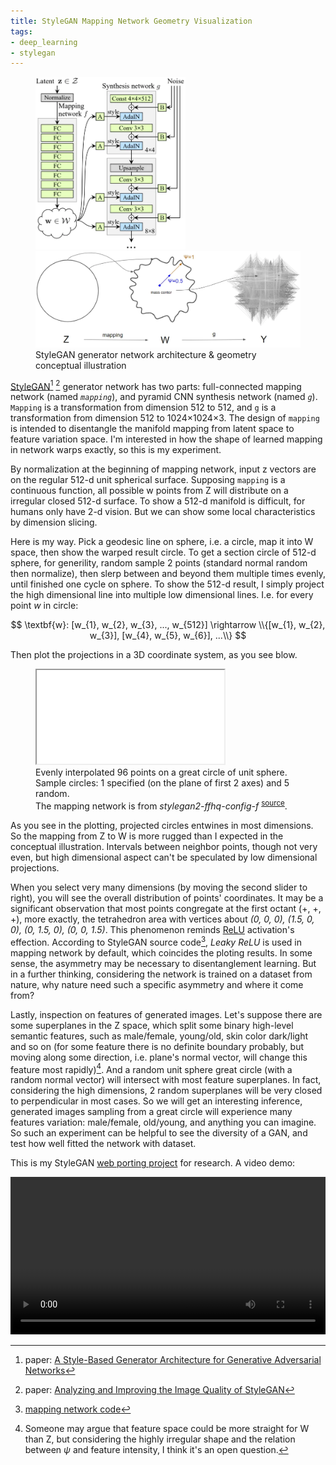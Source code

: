 ```yaml
---
title: StyleGAN Mapping Network Geometry Visualization
tags:
- deep_learning
- stylegan
---
```


<figure>
	<img src="/images/stylegan-network.webp" width="240" />
	<img src="/images/stylegan-geometry.webp" width="600" />
	<figcaption>
		StyleGAN generator network architecture & geometry conceptual illustration
	</figcaption>
</figure>

[StyleGAN](https://github.com/NVlabs/stylegan2)[^1] [^2] generator network has two parts: full-connected mapping network (named *`mapping`*), and pyramid CNN synthesis network (named *`g`*).
`Mapping` is a transformation from dimension 512 to 512, and `g` is a transformation from dimension 512 to 1024&times;1024&times;3.
The design of `mapping` is intended to disentangle the manifold mapping from latent space to feature variation space.
I'm interested in how the shape of learned mapping in network warps exactly, so this is my experiment.

By normalization at the beginning of mapping network, input z vectors are on the regular 512-d unit spherical surface.
Supposing `mapping` is a continuous function, all possible w points from Z will distribute on a irregular closed 512-d surface.
To show a 512-d manifold is difficult, for humans only have 2-d vision. But we can show some local characteristics by dimension slicing.

Here is my way. Pick a geodesic line on sphere, i.e. a circle, map it into W space, then show the warped result circle.
To get a section circle of 512-d sphere, for generility, random sample 2 points (standard normal random then normalize),
then slerp between and beyond them multiple times evenly, until finished one cycle on sphere.
To show the 512-d result, I simply project the high dimensional line into multiple low dimensional lines.
I.e. for every point *w* in circle:

$$ \textbf{w}: [w_{1}, w_{2}, w_{3}, ..., w_{512}] \rightarrow \\{[w_{1}, w_{2}, w_{3}], [w_{4}, w_{5}, w_{6}], ...\\} $$

Then plot the projections in a 3D coordinate system, as you see blow.

<figure>
	<span class="fixed-ratio" style="width: 100%; padding-top: min(66%, 586px); max-width: 1025px">
		<iframe src="/klstudio/embed.html#/documents/stylegan-mapping"></iframe>
	</span>
	<figcaption>
		Evenly interpolated 96 points on a great circle of unit sphere. <br />
		Sample circles: 1 specified (on the plane of first 2 axes) and 5 random. <br />
		The mapping network is from <em>stylegan2-ffhq-config-f</em>
		<sup><a target="_blank" href="https://github.com/NVlabs/stylegan2/blob/master/pretrained_networks.py#L32">source</a></sup>.
	</figcaption>
</figure>

As you see in the plotting, projected circles entwines in most dimensions. So the mapping from Z to W is more rugged than I expected in the conceptual illustration.
Intervals between neighbor points, though not very even, but high dimensional aspect can't be speculated by low dimensional projections.

When you select very many dimensions (by moving the second slider to right), you will see the overall distribution of points' coordinates.
It may be a significant observation that most points congregate at the first octant (+, +, +), more exactly, the tetrahedron area with vertices about *(0, 0, 0), (1.5, 0, 0), (0, 1.5, 0), (0, 0, 1.5)*.
This phenomenon reminds [ReLU](https://en.wikipedia.org/wiki/Rectifier_(neural_networks)) activation's effection.
According to StyleGAN source code[^4], *Leaky ReLU* is used in mapping network by default, which coincides the ploting results.
In some sense, the asymmetry may be necessary to disentanglement learning.
But in a further thinking, considering the network is trained on a dataset from nature, why nature need such a specific asymmetry and where it come from?

Lastly, inspection on features of generated images. Let's suppose there are some superplanes in the Z space, which split some binary high-level semantic features,
such as male/female, young/old, skin color dark/light and so on (for some feature there is no definite boundary probably, but moving along some direction, i.e. plane's normal vector, will change this feature most rapidly)[^5].
And a random unit sphere great circle (with a random normal vector) will intersect with most feature superplanes.
In fact, considering the high dimensions, 2 random superplanes will be very closed to perpendicular in most cases.
So we will get an interesting inference, generated images sampling from a great circle will experience many features variation: male/female, old/young, and anything you can imagine.
So such an experiment can be helpful to see the diversity of a GAN, and test how well fitted the network with dataset.

This is my StyleGAN [web porting project](https://github.com/k-l-lambda/stylegan-web) for research. A video demo:

<a href="https://github.com/k-l-lambda/stylegan-web">
	<video src="/images/explorer-demo.webm" style="width: 100%; max-width: 800px" autoplay loop></video>
</a>


[^1]: paper: [A Style-Based Generator Architecture for Generative Adversarial Networks](https://arxiv.org/abs/1812.04948)
[^2]: paper: [Analyzing and Improving the Image Quality of StyleGAN](https://arxiv.org/abs/1912.04958)
[^3]: [pretrained network links in code](https://github.com/NVlabs/stylegan2/blob/master/pretrained_networks.py#L32)
[^4]: [mapping network code](https://github.com/NVlabs/stylegan2/blob/master/training/networks_stylegan2.py#L261)
[^5]: Someone may argue that feature space could be more straight for W than Z, but considering the highly irregular shape and the relation between *&psi;* and feature intensity, I think it's an open question.
